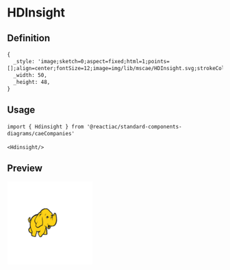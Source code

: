 # HDInsight

## Definition

```
{
  _style: 'image;sketch=0;aspect=fixed;html=1;points=[];align=center;fontSize=12;image=img/lib/mscae/HDInsight.svg;strokeColor=none;',
  _width: 50,
  _height: 48,
}
```

## Usage

```
import { Hdinsight } from '@reactiac/standard-components-diagrams/caeCompanies'

<Hdinsight/>
```

## Preview

<img src="./hdinsight.png" width="200"/>
